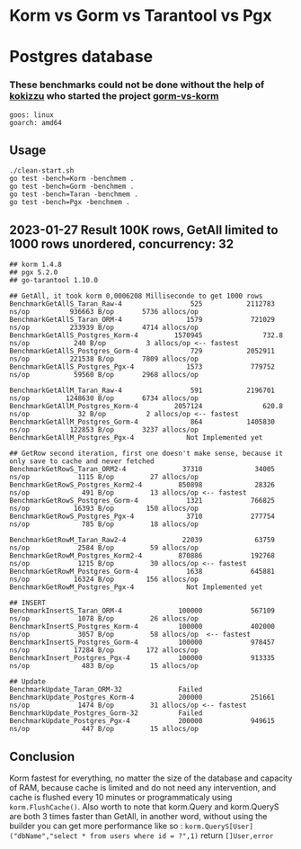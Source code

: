 # Korm vs Gorm vs Tarantool vs Pgx 
# Postgres database

### These benchmarks could not be done without the help of [kokizzu](https://github.com/kokizzu) who started the project [gorm-vs-korm](https://github.com/kokizzu/gorm-vs-korm)

```
goos: linux
goarch: amd64
```

## Usage

```shell
./clean-start.sh
go test -bench=Korm -benchmem .
go test -bench=Gorm -benchmem .
go test -bench=Taran -benchmem .
go test -bench=Pgx -benchmem .
```


## 2023-01-27  Result 100K rows, GetAll limited to 1000 rows unordered, concurrency: 32
```
## korm 1.4.8
## pgx 5.2.0
## go-tarantool 1.10.0

## GetAll, it took korm 0,0006208 Milliseconde to get 1000 rows
BenchmarkGetAllS_Taran_Raw-4                 525           2112783 ns/op          936663 B/op       5736 allocs/op
BenchmarkGetAllS_Taran_ORM-4                1579            721029 ns/op          233939 B/op       4714 allocs/op
BenchmarkGetAllS_Postgres_Korm-4         1570945               732.8 ns/op           240 B/op          3 allocs/op <-- fastest
BenchmarkGetAllS_Postgres_Gorm-4             729           2052911 ns/op          221538 B/op       7809 allocs/op
BenchmarkGetAllS_Postgres_Pgx-4             1573            779752 ns/op           59560 B/op       2968 allocs/op

BenchmarkGetAllM_Taran_Raw-4                 591           2196701 ns/op         1248630 B/op       6734 allocs/op
BenchmarkGetAllM_Postgres_Korm-4         2057124               620.8 ns/op            32 B/op          2 allocs/op <-- fastest
BenchmarkGetAllM_Postgres_Gorm-4             864           1405830 ns/op          122853 B/op       3237 allocs/op
BenchmarkGetAllM_Postgres_Pgx-4             Not Implemented yet

## GetRow second iteration, first one doesn't make sense, because it only save to cache and never fetched
BenchmarkGetRowS_Taran_ORM2-4              37310             34005 ns/op            1115 B/op         27 allocs/op
BenchmarkGetRowS_Postgres_Korm2-4         850898             28326 ns/op             491 B/op         13 allocs/op <-- fastest
BenchmarkGetRowS_Postgres_Gorm-4            1321            766825 ns/op           16393 B/op        150 allocs/op
BenchmarkGetRowS_Postgres_Pgx-4             3710            277754 ns/op             785 B/op         18 allocs/op

BenchmarkGetRowM_Taran_Raw2-4              22039             63759 ns/op            2584 B/op         59 allocs/op
BenchmarkGetRowM_Postgres_Korm2-4         870886            192768 ns/op            1215 B/op         30 allocs/op <-- fastest
BenchmarkGetRowM_Postgres_Gorm-4            1638            645881 ns/op           16324 B/op        156 allocs/op
BenchmarkGetRowM_Postgres_Pgx-4             Not Implemented yet

## INSERT
BenchmarkInsertS_Taran_ORM-4              100000            567109 ns/op            1078 B/op         26 allocs/op
BenchmarkInsertS_Postgres_Korm-4          100000            402000 ns/op            3057 B/op         58 allocs/op  <-- fastest
BenchmarkInsertS_Postgres_Gorm-4          100000            978457 ns/op           17284 B/op        172 allocs/op
BenchmarkInsert_Postgres_Pgx-4            100000            913335 ns/op             483 B/op         15 allocs/op

## Update
BenchmarkUpdate_Taran_ORM-32              Failed           
BenchmarkUpdate_Postgres_Korm-4           200000            251661 ns/op            1474 B/op         31 allocs/op <-- fastest
BenchmarkUpdate_Postgres_Gorm-32          Failed            
BenchmarkUpdate_Postgres_Pgx-4            200000            949615 ns/op             447 B/op         15 allocs/op 
```

## Conclusion

Korm fastest for everything, no matter the size of the database and capacity of RAM, because cache is limited and do not need any intervention, and cache is flushed every 10 minutes or programmaticaly using `korm.FlushCache()`.
Also worth to note that korm.Query and korm.QueryS are both 3 times faster than GetAll, in another word, without using the builder you can get more performance like so : `korm.QueryS[User]("dbName","select * from users where id = ?",1)` return `[]User,error`
